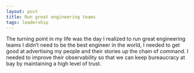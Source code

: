 ```yaml
---
layout: post
title: Run great engineering teams  
tags: leadership
---
```


The turning point in my life was the day I realized to run great engineering teams I didn’t need to be the best engineer in the world, 
I needed to get good at advertising my people 
and their stories up the chain of command. 
I needed to improve their observability so that
 we can keep bureaucracy at bay by maintaining a high level of trust.
 